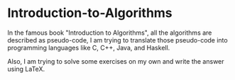 # Introduction-to-Algorithms

In the famous book "Introduction to Algorithms", all the algorithms are described as pseudo-code, I am trying to translate those pseudo-code into programming languages like C, C++, Java, and Haskell.

Also, I am trying to solve some exercises on my own and write the answer using LaTeX.
